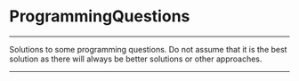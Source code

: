 # ProgrammingQuestions
***
Solutions to some programming questions. Do not assume that it is the best solution as there will always be better solutions or other approaches.
***
